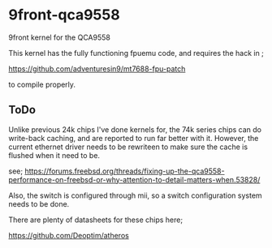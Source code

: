# 9front-qca9558
9front kernel for the QCA9558

This kernel has the fully functioning fpuemu code, and requires the hack in ;

https://github.com/adventuresin9/mt7688-fpu-patch

to compile properly.

## ToDo

Unlike previous 24k chips I've done kernels for, the 74k series chips can do write-back caching, and are reported to run far better with it.  However, the current ethernet driver needs to be rewriteen to make sure the cache is flushed when it need to be.

see;  https://forums.freebsd.org/threads/fixing-up-the-qca9558-performance-on-freebsd-or-why-attention-to-detail-matters-when.53828/

Also, the switch is configured through mii, so a switch configuration system needs to be done.

There are plenty of datasheets for these chips here;

https://github.com/Deoptim/atheros


